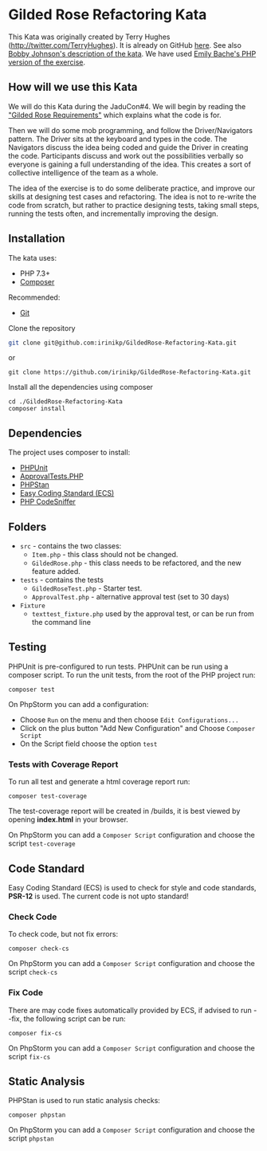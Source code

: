 # Gilded Rose Refactoring Kata

This Kata was originally created by Terry Hughes (http://twitter.com/TerryHughes). It is already on GitHub [here](https://github.com/NotMyself/GildedRose). See also [Bobby Johnson's description of the kata](http://iamnotmyself.com/2011/02/13/refactor-this-the-gilded-rose-kata/). We have used [Emily Bache's PHP version of the exercise](https://github.com/emilybache/GildedRose-Refactoring-Kata).

## How will we use this Kata

We will do this Kata during the JaduCon#4. We will begin by reading the ["Gilded Rose Requirements"](https://github.com/irinikp/GildedRose-Refactoring-Kata/tree/master/GildedRoseRequirements.txt) which explains what the code is for. 

Then we will do some mob programming, and follow the Driver/Navigators pattern. The Driver sits at the keyboard and types in the code. The Navigators discuss the idea being coded and guide the Driver in creating the code. Participants discuss and work out the possibilities verbally  so everyone is gaining a full understanding of the idea. This creates a sort of collective intelligence of the team as a whole.

The idea of the exercise is to do some deliberate practice, and improve our skills at designing test cases and refactoring. The idea is not to re-write the code from scratch, but rather to practice designing tests, taking small steps, running the tests often, and incrementally improving the design. 

## Installation

The kata uses:

- PHP 7.3+
- [Composer](https://getcomposer.org)

Recommended:
- [Git](https://git-scm.com/downloads)

Clone the repository

```sh
git clone git@github.com:irinikp/GildedRose-Refactoring-Kata.git
```

or

```shell script
git clone https://github.com/irinikp/GildedRose-Refactoring-Kata.git
```

Install all the dependencies using composer

```shell script
cd ./GildedRose-Refactoring-Kata
composer install
```

## Dependencies

The project uses composer to install:

- [PHPUnit](https://phpunit.de/)
- [ApprovalTests.PHP](https://github.com/approvals/ApprovalTests.php)
- [PHPStan](https://github.com/phpstan/phpstan)
- [Easy Coding Standard (ECS)](https://github.com/symplify/easy-coding-standard) 
- [PHP CodeSniffer](https://github.com/squizlabs/PHP_CodeSniffer/wiki)

## Folders

- `src` - contains the two classes:
  - `Item.php` - this class should not be changed.
  - `GildedRose.php` - this class needs to be refactored, and the new feature added.
- `tests` - contains the tests
  - `GildedRoseTest.php` - Starter test.
  - `ApprovalTest.php` - alternative approval test (set to 30 days)
- `Fixture`
  - `texttest_fixture.php` used by the approval test, or can be run from the command line

## Testing

PHPUnit is pre-configured to run tests. PHPUnit can be run using a composer script. To run the unit tests, from the
 root of the PHP project run:

```shell script
composer test
```

On PhpStorm you can add a configuration:
 * Choose `Run` on the menu and then choose `Edit Configurations...`
 * Click on the plus button "Add New Configuration" and Choose `Composer Script`
 * On the Script field choose the option `test`

### Tests with Coverage Report

To run all test and generate a html coverage report run:

```shell script
composer test-coverage
```

The test-coverage report will be created in /builds, it is best viewed by opening **index.html** in your browser.

On PhpStorm you can add a `Composer Script` configuration and choose the script `test-coverage`

## Code Standard

Easy Coding Standard (ECS) is used to check for style and code standards, **PSR-12** is used. The current code is not
 upto standard!

### Check Code

To check code, but not fix errors:

```shell script
composer check-cs
``` 

On PhpStorm you can add a `Composer Script` configuration and choose the script `check-cs`


### Fix Code

There are may code fixes automatically provided by ECS, if advised to run --fix, the following script can be run:

```shell script
composer fix-cs
```

On PhpStorm you can add a `Composer Script` configuration and choose the script `fix-cs`

## Static Analysis

PHPStan is used to run static analysis checks:

```shell script
composer phpstan
```

On PhpStorm you can add a `Composer Script` configuration and choose the script `phpstan`
